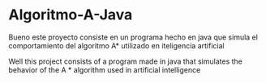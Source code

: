 # Algoritmo-A-Java

Bueno este proyecto consiste en un programa hecho en java que simula el comportamiento del algoritmo A* utilizado en iteligencia artificial

Well this project consists of a program made in java that simulates the behavior of the A * algorithm used in artificial intelligence
